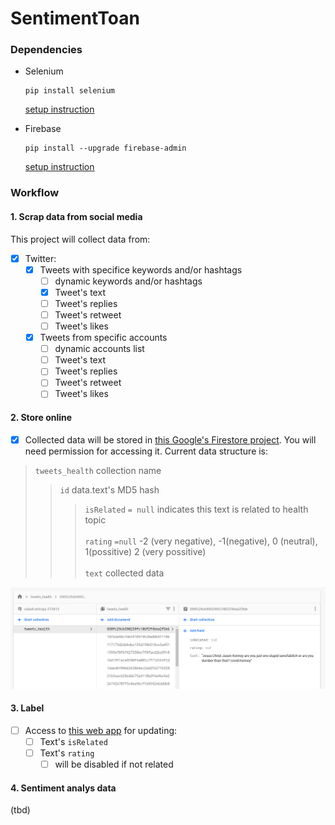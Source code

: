 # SentimentToan

### Dependencies
* Selenium
    ```angular2html
    pip install selenium
    ```
    [setup instruction](https://selenium-python.readthedocs.io/installation.html)
  
* Firebase
    ```angular2html
    pip install --upgrade firebase-admin
    ```
    [setup instruction](https://firebase.google.com/docs/firestore/quickstart#python)

### Workflow
#### 1. Scrap data from social media
This project will collect data from:
- [x] Twitter:
  - [x] Tweets with specifice keywords and/or hashtags
    - [ ] dynamic keywords and/or hashtags
    - [x] Tweet's text
    - [ ] Tweet's replies
    - [ ] Tweet's retweet
    - [ ] Tweet's likes
  - [x] Tweets from specific accounts
    - [ ] dynamic accounts list
    - [ ] Tweet's text
    - [ ] Tweet's replies
    - [ ] Tweet's retweet
    - [ ] Tweet's likes
  
#### 2. Store online
- [x] Collected data will be stored in [this Google's Firestore project](https://console.firebase.google.com/u/0/project/cobalt-entropy-272613/firestore/). You will need permission for accessing it. Current data structure is:
> `tweets_health` collection name
> > `id` data.text's MD5 hash
> >> `isRelated` `= null` indicates this text is related to health topic \
> \
> >> `rating` `=null` -2 (very negative), -1(negative), 0 (neutral), 1(possitive) 2 (very possitive) \
> \
> >> `text` collected data

![example](./images/readme_firebase_view.png)
#### 3. Label
- [ ] Access to [this web app]() for updating:
  - [ ] Text's `isRelated`
  - [ ] Text's `rating`
    - [ ] will be disabled if not related
  
#### 4. Sentiment analys data
(tbd)